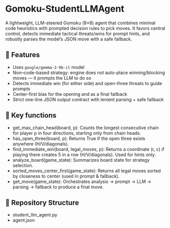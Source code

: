 # Gomoku-StudentLLMAgent

A lightweight, LLM-steered Gomoku (8×8) agent that combines minimal code heuristics with prompted decision rules to pick moves. It favors central control, detects immediate tactical threats/wins for prompt hints, and robustly parses the model’s JSON move with a safe fallback.



## 📌 Features
- Uses `google/gemma-2-9b-it` model
- Non–code-based strategy: engine does not auto-place winning/blocking moves — it prompts the LLM to do so
- Detects immediate win (for either side) and open-three threats to guide prompts
- Center-first bias for the opening and as a final fallback
- Strict one-line JSON output contract with lenient parsing + safe fallback

## 🤖 Key functions
- get_max_chain_head(board, p): Counts the longest consecutive chain for player p in four directions, starting only from chain heads.
- has_open_three(board, p): Returns True if the  open three exists anywhere (H/V/diagonals).
- find_immediate_win(board, legal_moves, p): Returns a coordinate (r, c) if playing there creates 5 in a row (H/V/diagonals). Used for hints only.
- analyze_board(game_state): Summarizes board state for strategy selection.
- sorted_moves_center_first(game_state): Returns all legal moves sorted by closeness to center (used in prompt & fallback).
- get_move(game_state): Orchestrates analysis → prompt → LLM → parsing → fallback to produce a final move.

## 📂 Repository Structure
- student_llm_agent.py
- agent.json


